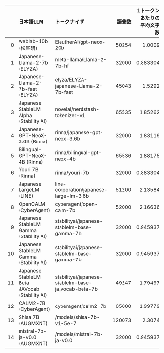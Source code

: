 |    | 日本語LLM                                        | トークナイザ                                              |    語彙数 |   1トークンあたりの平均文字数 |
|---:|:----------------------------------------------|:----------------------------------------------------|-------:|-----------------:|
|  0 | weblab-10b (松尾研)                              | EleutherAI/gpt-neox-20b                             |  50254 |         1.0009   |
|  1 | Japanese-Llama-2-7b (ELYZA)                   | meta-llama/Llama-2-7b-hf                            |  32000 |         0.883304 |
|  2 | Japanese-Llama-2-7b-fast (ELYZA)              | elyza/ELYZA-japanese-Llama-2-7b-fast                |  45043 |         1.5292   |
|  3 | Japanese StableLM Alpha (Stability AI)        | novelai/nerdstash-tokenizer-v1                      |  65535 |         1.85262  |
|  4 | Japanese-GPT-NeoX-3.6B (Rinna)                | rinna/japanese-gpt-neox-3.6b                        |  32000 |         1.83119  |
|  5 | Bilingual-GPT-NeoX-4B (Rinna)                 | rinna/bilingual-gpt-neox-4b                         |  65536 |         1.88175  |
|  6 | Youri 7B (Rinna)                              | rinna/youri-7b                                      |  32000 |         0.883304 |
|  7 | Japanese LargeLM (LINE)                       | line-corporation/japanese-large-lm-3.6b             |  51200 |         2.13584  |
|  8 | OpenCALM (CyberAgent)                         | cyberagent/open-calm-7b                             |  52000 |         2.16636  |
|  9 | Japanese StableLM Gamma (Stability AI)        | stabilityai/japanese-stablelm-base-gamma-7b         |  32000 |         0.945937 |
| 10 | Japanese StableLM Gamma (Stability AI)        | stabilityai/japanese-stablelm-base-gamma-7b         |  32000 |         0.945937 |
| 11 | Japanese StableLM Beta JAVocab (Stability AI) | stabilityai/japanese-stablelm-base-ja_vocab-beta-7b |  49247 |         1.79497  |
| 12 | CALM2-7B (CyberAgent)                         | cyberagent/calm2-7b                                 |  65000 |         1.99779  |
| 13 | Shisa 7B (AUGMXNT)                            | /models/shisa-7b-v1-5e-7                            | 120073 |         2.3074   |
| 14 | mistral-7b-ja-v0.0 (AUGMXNT)                  | /models/mistral-7b-ja-v0.0                          |  32000 |         0.945937 |